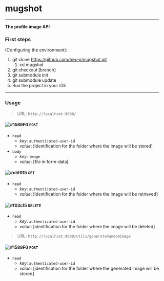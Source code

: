 # mugshot
---
**The profile image API**

### First steps
(Configuring the environment):

1. git clone https://github.com/hex-g/mugshot.git
    1. cd mugshot
2. git checkout [branch]
3. git submodule init
4. git submodule update 
5. Run the project in your IDE
---
### Usage
> URL: `http://localhost:9500/`

#### ![#1589F0](https://placehold.it/15/1589F0/000000?text=+) `POST`
* `head`
    * *key*: `authenticated-user-id`
    * *value*: [identification for the folder where the image will be stored]
* `body`
    * *key*: `image`
    * *value*: [file in form-data]
#### ![#c5f015](https://placehold.it/15/c5f015/000000?text=+) `GET`
* `head`
    * *key*: `authenticated-user-id`
    * *value*: [identification for the folder where the image will be retrieved]
#### ![#f03c15](https://placehold.it/15/f03c15/000000?text=+) `DELETE`
* `head`
    * *key*: `authenticated-user-id`
    * *value*: [identification for the folder where the image will be deleted]

> URL: `http://localhost:9500/utils/generateRandomImage`

#### ![#1589F0](https://placehold.it/15/1589F0/000000?text=+) `POST`
* `head`
    * *key*: `authenticated-user-id`
    * *value*: [identification for the folder where the generated image will be stored]

